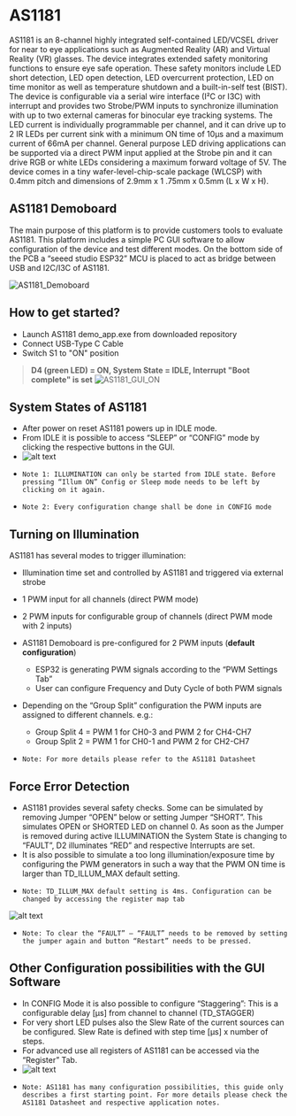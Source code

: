 # AS1181
AS1181 is an 8-channel highly integrated self-contained LED/VCSEL driver for near to eye applications such as Augmented Reality (AR) and Virtual Reality (VR) glasses. The device integrates extended safety monitoring functions to ensure eye safe operation. These safety monitors include LED short detection, LED open detection, LED overcurrent protection, LED on time monitor as well as temperature shutdown and a built-in-self test (BIST).
The device is configurable via a serial wire interface (I²C or I3C) with interrupt and provides two Strobe/PWM inputs to synchronize illumination with up to two external cameras for binocular eye tracking systems.
The LED current is individually programmable per channel, and it can drive up to 2 IR LEDs per current sink with a minimum ON time of 10μs and a maximum current of 66mA per channel.
General purpose LED driving applications can be supported via a direct PWM input applied at the Strobe pin and it can drive RGB or white LEDs considering a maximum forward voltage of 5V.
The device comes in a tiny wafer-level-chip-scale package (WLCSP) with 0.4mm pitch and dimensions of 2.9mm x 1 .75mm x 0.5mm (L x W x H).
## AS1181 Demoboard
The main purpose of this platform is to provide customers tools to evaluate AS1181.
This platform includes a simple PC GUI software to allow configuration of the device and test different modes.
On the bottom side of the PCB a “seeed studio ESP32” MCU is placed to act as bridge between USB and I2C/I3C of AS1181.

![AS1181_Demoboard](docs/img/AS1181_Demoboard.png)
## How to get started?

- Launch AS1181 demo_app.exe from downloaded repository
- Connect USB-Type C Cable
- Switch S1 to "ON" position
>**D4 (green LED) = ON, System State = IDLE, Interrupt "Boot complete" is set**
![AS1181_GUI_ON](docs/img/AS1181_GUI_ON.JPG)
## System States of AS1181
- After power on reset AS1181 powers up in IDLE mode.
- From IDLE it is possible to access “SLEEP” or “CONFIG” mode by clicking the respective buttons in the GUI.
- ![alt text](docs/img/AS1181_state_flow.png)
-     Note 1: ILLUMINATION can only be started from IDLE state. Before pressing “Illum ON” Config or Sleep mode needs to be left by clicking on it again. 
-     Note 2: Every configuration change shall be done in CONFIG mode
## Turning on Illumination
AS1181 has several modes to trigger illumination:
- Illumination time set and controlled by AS1181 and triggered via external strobe 
- 1 PWM input for all channels (direct PWM mode)
- 2 PWM inputs for configurable group of channels (direct PWM mode with 2 inputs)
- AS1181 Demoboard is pre-configured for 2 PWM inputs (**default configuration**)
    - ESP32 is generating PWM signals according to the “PWM Settings Tab”
    - User can configure Frequency and Duty Cycle of both PWM signals

- Depending on the “Group Split” configuration the PWM inputs are assigned to different channels. e.g.:
    - Group Split 4 = PWM 1 for CH0-3 and PWM 2 for CH4-CH7
    - Group Split 2 = PWM 1 for CH0-1 and PWM 2 for CH2-CH7 
-     Note: For more details please refer to the AS1181 Datasheet

## Force Error Detection
- AS1181 provides several safety checks. Some can be simulated by removing Jumper “OPEN” below or setting Jumper “SHORT”. This simulates OPEN or SHORTED LED on channel 0.
As soon as the Jumper is removed during active ILLUMINATION the System State is changing to “FAULT”, D2 illuminates “RED” and respective Interrupts are set.
- It is also possible to simulate a too long illumination/exposure time by configuring the PWM generators in such a way that the PWM ON time is larger than TD_ILLUM_MAX default setting. 
-     Note: TD_ILLUM_MAX default setting is 4ms. Configuration can be changed by accessing the register map tab
![alt text](docs/img/AS1181_GUI_FAULT.JPG)
-     Note: To clear the “FAULT” – “FAULT” needs to be removed by setting the jumper again and button “Restart” needs to be pressed.

## Other Configuration possibilities with the GUI Software
- In CONFIG Mode it is also possible to configure “Staggering”: This is a configurable delay [µs] from channel to channel (TD_STAGGER)
- For very short LED pulses also the Slew Rate of the current sources can be configured. Slew Rate is defined with step time [µs] x number of steps.
- For advanced use all registers of AS1181 can be accessed via the “Register” Tab.
- ![alt text](docs/img/AS1181_GUI_REGISTER.JPG)
-     Note: AS1181 has many configuration possibilities, this guide only describes a first starting point. For more details please check the AS1181 Datasheet and respective application notes.